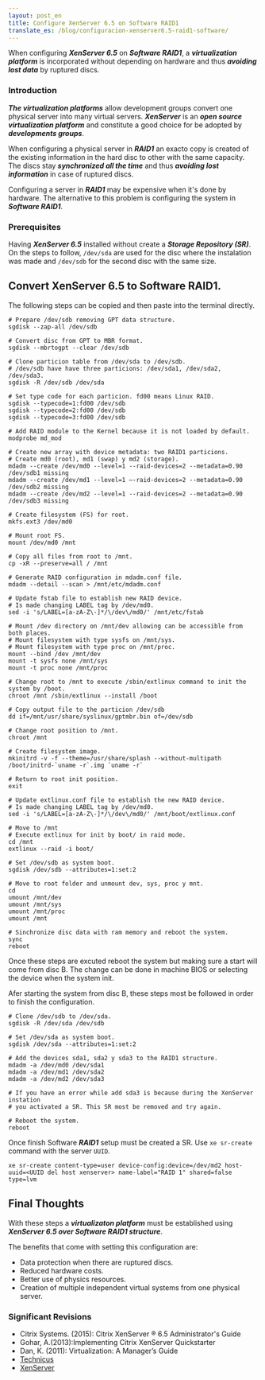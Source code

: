```yaml
---
layout: post_en
title: Configure XenServer 6.5 on Software RAID1
translate_es: /blog/configuracion-xenserver6.5-raid1-software/
---
```


When configuring **_XenServer 6.5_** on **_Software RAID1_**, a **_virtualization platform_** is incorporated without depending on hardware and thus **_avoiding lost data_** by ruptured discs.

### Introduction

**_The virtualization platforms_** allow development groups convert one physical server into many virtual servers. **_XenServer_** is an **_open source virtualization platform_** and constitute a good choice for be adopted by **_developments groups_**.

When configuring a physical server in **_RAID1_** an exacto copy is created of the existing information in the hard disc to other with the same capacity. The discs stay **_synchronized all the time_** and thus **_avoiding lost information_** in case of ruptured discs.

Configuring a server in **_RAID1_** may be expensive when it's done by hardware. The alternative to this problem is configuring the system in **_Software RAID1_**.

### Prerequisites
Having **_XenServer 6.5_** installed without create a **_Storage Repository (SR)_**. On the steps to follow, `/dev/sda` are used for the disc where the instalation was made and `/dev/sdb` for the second disc with the same size.

## Convert XenServer 6.5 to Software RAID1.

The following steps can be copied and then paste into the terminal directly.

```
# Prepare /dev/sdb removing GPT data structure.
sgdisk --zap-all /dev/sdb

# Convert disc from GPT to MBR format.
sgdisk --mbrtogpt --clear /dev/sdb

# Clone particion table from /dev/sda to /dev/sdb. 
# /dev/sdb have have three particions: /dev/sda1, /dev/sda2, /dev/sda3.
sgdisk -R /dev/sdb /dev/sda

# Set type code for each particion. fd00 means Linux RAID.
sgdisk --typecode=1:fd00 /dev/sdb
sgdisk --typecode=2:fd00 /dev/sdb
sgdisk --typecode=3:fd00 /dev/sdb

# Add RAID module to the Kernel because it is not loaded by default.
modprobe md_mod

# Create new array with device metadata: two RAID1 particions.
# Create md0 (root), md1 (swap) y md2 (storage).
mdadm --create /dev/md0 --level=1 --raid-devices=2 --metadata=0.90 /dev/sdb1 missing
mdadm --create /dev/md1 --level=1 –-raid-devices=2 --metadata=0.90 /dev/sdb2 missing
mdadm --create /dev/md2 --level=1 --raid-devices=2 --metadata=0.90 /dev/sdb3 missing

# Create filesystem (FS) for root.
mkfs.ext3 /dev/md0

# Mount root FS.
mount /dev/md0 /mnt

# Copy all files from root to /mnt.
cp -xR --preserve=all / /mnt

# Generate RAID configuration in mdadm.conf file.
mdadm --detail --scan > /mnt/etc/mdadm.conf

# Update fstab file to establish new RAID device.
# Is made changing LABEL tag by /dev/md0.
sed -i 's/LABEL=[a-zA-Z\-]*/\/dev\/md0/' /mnt/etc/fstab

# Mount /dev directory on /mnt/dev allowing can be accessible from both places.
# Mount filesystem with type sysfs on /mnt/sys.
# Mount filesystem with type proc on /mnt/proc.
mount --bind /dev /mnt/dev
mount -t sysfs none /mnt/sys
mount -t proc none /mnt/proc

# Change root to /mnt to execute /sbin/extlinux command to init the system by /boot.
chroot /mnt /sbin/extlinux --install /boot

# Copy output file to the particion /dev/sdb
dd if=/mnt/usr/share/syslinux/gptmbr.bin of=/dev/sdb

# Change root position to /mnt.
chroot /mnt

# Create filesystem image.
mkinitrd -v -f --theme=/usr/share/splash --without-multipath /boot/initrd-`uname -r`.img `uname -r`

# Return to root init position.
exit

# Update extlinux.conf file to establish the new RAID device.
# Is made changing LABEL tag by /dev/md0.
sed -i 's/LABEL=[a-zA-Z\-]*/\/dev\/md0/' /mnt/boot/extlinux.conf

# Move to /mnt
# Execute extlinux for init by boot/ in raid mode.
cd /mnt
extlinux --raid -i boot/

# Set /dev/sdb as system boot.
sgdisk /dev/sdb --attributes=1:set:2

# Move to root folder and unmount dev, sys, proc y mnt.
cd
umount /mnt/dev
umount /mnt/sys
umount /mnt/proc
umount /mnt

# Sinchronize disc data with ram memory and reboot the system.
sync
reboot
```


Once these steps are excuted reboot the system but making sure a start will come from disc B. The change can be done in machine BIOS or selecting the device when the system init.

Afer starting the system from disc B, these steps most be followed in order to finish the configuration.

```
# Clone /dev/sdb to /dev/sda.
sgdisk -R /dev/sda /dev/sdb

# Set /dev/sda as system boot.
sgdisk /dev/sda --attributes=1:set:2

# Add the devices sda1, sda2 y sda3 to the RAID1 structure.
mdadm -a /dev/md0 /dev/sda1
mdadm -a /dev/md1 /dev/sda2
mdadm -a /dev/md2 /dev/sda3

# If you have an error while add sda3 is because during the XenServer instation
# you activated a SR. This SR most be removed and try again.

# Reboot the system.
reboot
```

Once finish Software **_RAID1_** setup must be created a SR. Use `xe sr-create` command with the server `UUID`.

```
xe sr-create content-type=user device-config:device=/dev/md2 host-uuid=<UUID del host xenserver> name-label="RAID 1" shared=false type=lvm
```

## Final Thoughts

With these steps a **_virtualizaton platform_** must be established using **_XenServer 6.5 over Software RAID1 structure_**.

The benefits that come with setting this configuration are: 

- Data protection when there are ruptured discs.
- Reduced hardware costs.
- Better use of physics resources.
- Creation of multiple independent virtual systems from one physical server.

### Significant Revisions
- Citrix Systems. (2015): Citrix XenServer ® 6.5 Administrator's Guide
- Gohar, A.(2013):Implementing Citrix XenServer Quickstarter
- Dan, K. (2011): Virtualization: A Manager’s Guide
- <a href="https://techblog.jeppson.org/2015/02/convert-xenserver-6-5-to-software-raid-1/" target="_blank">Technicus</a>
- <a href="http://xenserver.org/" target="_blank">XenServer</a>

